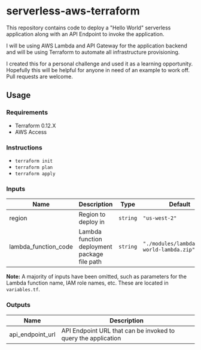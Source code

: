 # serverless-aws-terraform
This repository contains code to deploy a "Hello World" serverless application along with an API Endpoint to invoke the application.

I will be using AWS Lambda and API Gateway for the application backend and will be using Terraform to automate all infrastructure provisioning.

I created this for a personal challenge and used it as a learning opportunity. Hopefully this will be helpful for anyone in need of an example to work off. Pull requests are welcome.


## Usage

### Requirements
- Terraform 0.12.X
- AWS Access

### Instructions
- `terraform init`
- `terraform plan`
- `terraform apply`


### Inputs
| Name                   | Description                                  | Type     | Default                                     | Required |
| ---------------------- | -------------------------------------------- | -------- | ------------------------------------------- | :------: |
| region                 | Region to deploy in                          | `string` | `"us-west-2"`                               |   yes    |
| lambda\_function\_code | Lambda function deployment package file path | `string` | `"./modules/lambda/hello-world-lambda.zip"` |   yes    |

**Note:** A majority of inputs have been omitted, such as parameters for the Lambda function name, IAM role names, etc. These are located in `variables.tf`. 

### Outputs
| Name               | Description                                                   |
| ------------------ | ------------------------------------------------------------- |
| api\_endpoint\_url | API Endpoint URL that can be invoked to query the application |